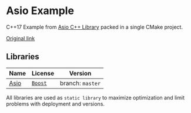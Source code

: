 # Asio Example

C++17 Example from [Asio C++ Library](https://think-async.com/Asio/index.html) packed in a single CMake project.

[Original link](https://think-async.com/Asio/asio-1.18.1/src/examples/cpp17/coroutines_ts/chat_server.cpp)

## Libraries

| Name | License | Version |
|------|---------|---------|
| [Asio](https://think-async.com/Asio/index.html) | [`Boost`](https://www.boost.org/LICENSE_1_0.txt) | branch: `master` |

All libraries are used as `static library` to maximize optimization and limit problems with deployment and versions.
